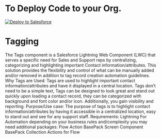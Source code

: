 
To Deploy Code to your Org.
==================================== 
<!-- <a href="https://githubsfdeploy.herokuapp.com/?owner=Shreeharikoushik&repo=Contact_Tagging">
  <img src="https://raw.githubusercontent.com/afawcett/githubsfdeploy/master/src/main/webapp/resources/img/deploy.png" alt="Deploy to Salesforce" />
</a> -->


<a href="https://githubsfdeploy.herokuapp.com?owner=Shreeharikoushik&repo=Tagging">
  <img alt="Deploy to Salesforce"
       src="https://raw.githubusercontent.com/afawcett/githubsfdeploy/master/src/main/webapp/resources/img/deploy.png">
</a>

# Tagging
The Tags component is a Salesforce Lightning Web Component (LWC) that serves a specific need for Sales and Support reps by centralizing, categorizing and highlighting important Contact information/attributes. This solution provides the flexibility and control of what can be manually added and/or removed in addition to tag record creation automation guidelines.
Why Tags are Used: Tags are used to highlight important contact information/attributes and have it displayed in a central location. Tags don’t need to be a simple text, Tags can be designed to look great and stand out quickly upon loading a contact record, they can be categorized with background and font color and/or icon. Additionally, you gain visibility and reporting.
Purpose/Use case: The purpose of tags is to highlight contact information/attributes by having it accessible in a centralized location, easy to stand out and see for any support staff. 
Requirements:
Lightning
For Automation depending on your business rules and/complexity you may need additional packages:
Flow Action BasePack
Screen Component BasePack
Collection Actions for Flow
